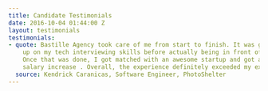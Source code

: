 ```yaml
---
title: Candidate Testimonials
date: 2016-10-04 01:44:00 Z
layout: testimonials
testimonials:
- quote: Bastille Agency took care of me from start to finish. It was great to brush
    up on my tech interviewing skills before actually being in front of a company.
    Once that was done, I got matched with an awesome startup and got a significant
    salary increase . Overall, the experience definitely exceeded my expectations.
  source: Kendrick Caranicas, Software Engineer, PhotoShelter
---
```


